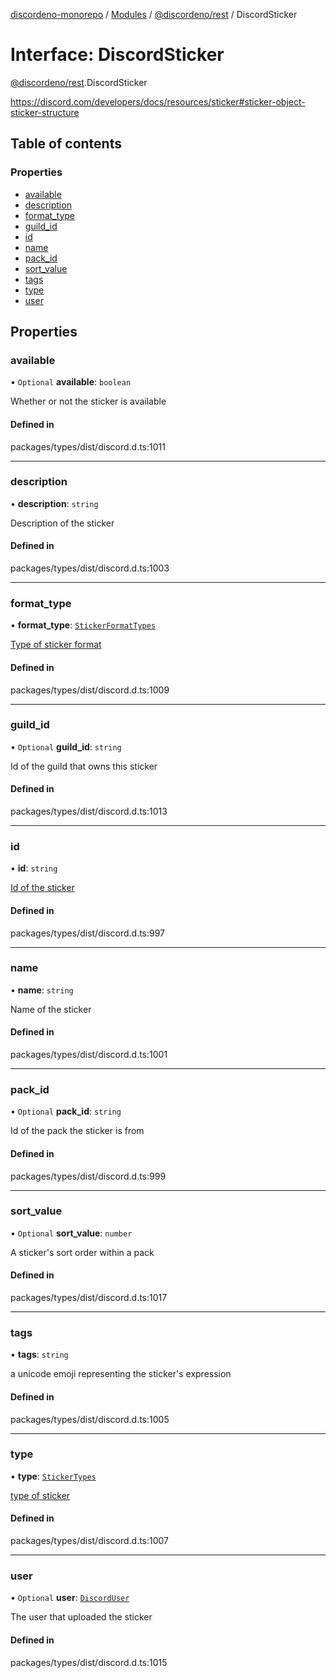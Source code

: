 [discordeno-monorepo](../README.md) / [Modules](../modules.md) / [@discordeno/rest](../modules/discordeno_rest.md) / DiscordSticker

# Interface: DiscordSticker

[@discordeno/rest](../modules/discordeno_rest.md).DiscordSticker

https://discord.com/developers/docs/resources/sticker#sticker-object-sticker-structure

## Table of contents

### Properties

- [available](discordeno_rest.DiscordSticker.md#available)
- [description](discordeno_rest.DiscordSticker.md#description)
- [format_type](discordeno_rest.DiscordSticker.md#format_type)
- [guild_id](discordeno_rest.DiscordSticker.md#guild_id)
- [id](discordeno_rest.DiscordSticker.md#id)
- [name](discordeno_rest.DiscordSticker.md#name)
- [pack_id](discordeno_rest.DiscordSticker.md#pack_id)
- [sort_value](discordeno_rest.DiscordSticker.md#sort_value)
- [tags](discordeno_rest.DiscordSticker.md#tags)
- [type](discordeno_rest.DiscordSticker.md#type)
- [user](discordeno_rest.DiscordSticker.md#user)

## Properties

### available

• `Optional` **available**: `boolean`

Whether or not the sticker is available

#### Defined in

packages/types/dist/discord.d.ts:1011

---

### description

• **description**: `string`

Description of the sticker

#### Defined in

packages/types/dist/discord.d.ts:1003

---

### format_type

• **format_type**: [`StickerFormatTypes`](../enums/discordeno_rest.StickerFormatTypes.md)

[Type of sticker format](https://discord.com/developers/docs/resources/sticker#sticker-object-sticker-format-types)

#### Defined in

packages/types/dist/discord.d.ts:1009

---

### guild_id

• `Optional` **guild_id**: `string`

Id of the guild that owns this sticker

#### Defined in

packages/types/dist/discord.d.ts:1013

---

### id

• **id**: `string`

[Id of the sticker](https://discord.com/developers/docs/reference#image-formatting)

#### Defined in

packages/types/dist/discord.d.ts:997

---

### name

• **name**: `string`

Name of the sticker

#### Defined in

packages/types/dist/discord.d.ts:1001

---

### pack_id

• `Optional` **pack_id**: `string`

Id of the pack the sticker is from

#### Defined in

packages/types/dist/discord.d.ts:999

---

### sort_value

• `Optional` **sort_value**: `number`

A sticker's sort order within a pack

#### Defined in

packages/types/dist/discord.d.ts:1017

---

### tags

• **tags**: `string`

a unicode emoji representing the sticker's expression

#### Defined in

packages/types/dist/discord.d.ts:1005

---

### type

• **type**: [`StickerTypes`](../enums/discordeno_rest.StickerTypes.md)

[type of sticker](https://discord.com/developers/docs/resources/sticker#sticker-object-sticker-types)

#### Defined in

packages/types/dist/discord.d.ts:1007

---

### user

• `Optional` **user**: [`DiscordUser`](discordeno_rest.DiscordUser.md)

The user that uploaded the sticker

#### Defined in

packages/types/dist/discord.d.ts:1015
